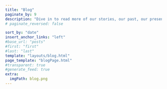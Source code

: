 ```yaml
---
title: "Blog"
paginate_by: 9
description: "Dive in to read more of our stories, our past, our present, and our future. We envision a global, community-driven network of interconnected servers and nodes—the grid—that democratizes computing power and storage."
# paginate_reversed: false

sort_by: "date"
insert_anchor_links: "left"
#base_url: "posts"
#first: "first"
#last: "last"
template: "layouts/blog.html"
page_template: "blogPage.html"
#transparent: true
#generate_feed: true
extra:
  imgPath: blog.png
---
```

